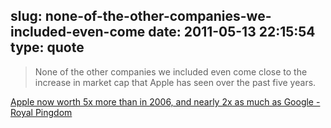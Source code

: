 slug: none-of-the-other-companies-we-included-even-come
date: 2011-05-13 22:15:54
type: quote
---

> None of the other companies we included even come close to the increase in market cap that Apple has seen over the past five years.

[Apple now worth 5x more than in 2006, and nearly 2x as much as Google - Royal Pingdom](http://royal.pingdom.com/2011/05/05/apple-now-worth-5x-more-than-in-2006-and-nearly-2x-as-much-as-google/)
